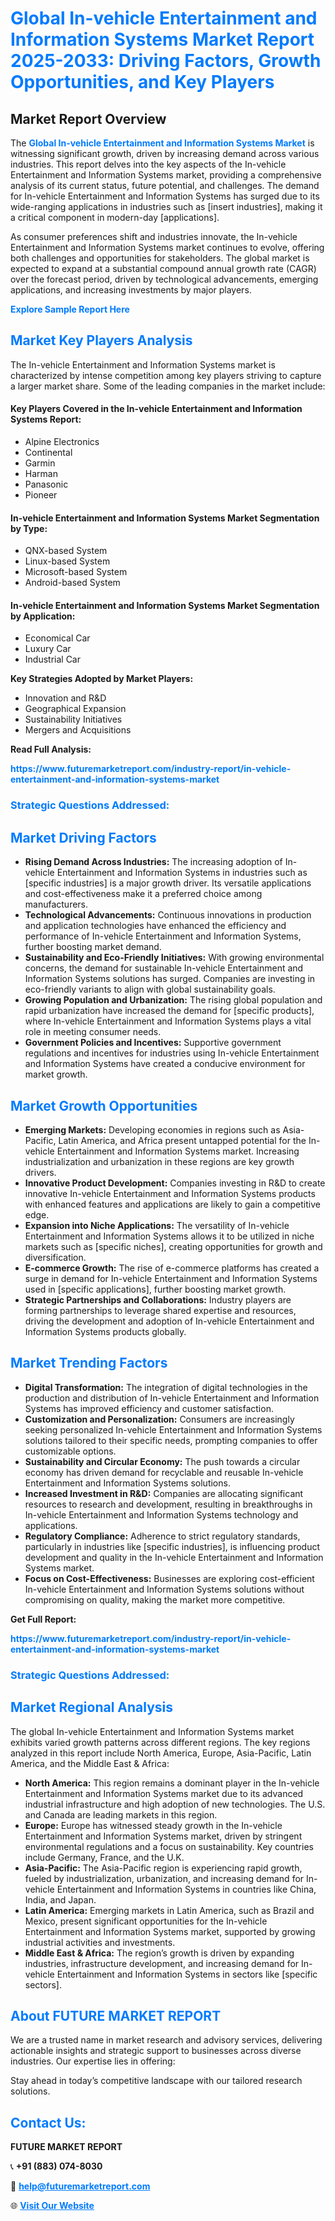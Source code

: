 <h1 style="color: #007BFF;">Global In-vehicle Entertainment and Information Systems Market Report 2025-2033: Driving Factors, Growth Opportunities, and Key Players</h1>

<section id="overview">
<h2>Market Report Overview</h2>
<p>The <a href="https://www.futuremarketreport.com/industry-report/in-vehicle-entertainment-and-information-systems-market" style="color: #007BFF; text-decoration: none;"><strong>Global In-vehicle Entertainment and Information Systems Market</strong></a> is witnessing significant growth, driven by increasing demand across various industries. This report delves into the key aspects of the In-vehicle Entertainment and Information Systems market, providing a comprehensive analysis of its current status, future potential, and challenges. The demand for In-vehicle Entertainment and Information Systems has surged due to its wide-ranging applications in industries such as [insert industries], making it a critical component in modern-day [applications].</p>
<p>As consumer preferences shift and industries innovate, the In-vehicle Entertainment and Information Systems market continues to evolve, offering both challenges and opportunities for stakeholders. The global market is expected to expand at a substantial compound annual growth rate (CAGR) over the forecast period, driven by technological advancements, emerging applications, and increasing investments by major players.</p>
</section>

<section id="overview">
<p><a href="https://www.futuremarketreport.com/request-sample/reportId=63441" style="color: #007BFF; text-decoration: none;"><strong>Explore Sample Report Here</strong></a></p>
</section>

<section id="key-players">
<h2 style="color: #007BFF;">Market Key Players Analysis</h2>
<p>The In-vehicle Entertainment and Information Systems market is characterized by intense competition among key players striving to capture a larger market share. Some of the leading companies in the market include:</p>
<h4>Key Players Covered in the In-vehicle Entertainment and Information Systems Report:</h4>
<ul><li>Alpine Electronics</li><li>Continental</li><li>Garmin</li><li>Harman</li><li>Panasonic</li><li>Pioneer</li></ul>
<h4>In-vehicle Entertainment and Information Systems Market Segmentation by Type:</h4>
<ul><li>QNX-based System</li><li>Linux-based System</li><li>Microsoft-based System</li><li>Android-based System</li></ul>

<h4>In-vehicle Entertainment and Information Systems Market Segmentation by Application:</h4>
<ul><li>Economical Car</li><li>Luxury Car</li><li>Industrial Car</li></ul>
<p><strong>Key Strategies Adopted by Market Players:</strong></p>
<ul>
<li>Innovation and R&D</li>
<li>Geographical Expansion</li>
<li>Sustainability Initiatives</li>
<li>Mergers and Acquisitions</li>
</ul>
</section>

<section>
<p><strong>Read Full Analysis: </strong></p><a href="https://www.futuremarketreport.com/industry-report/in-vehicle-entertainment-and-information-systems-market" style="color: #007BFF; text-decoration: none;"><strong>https://www.futuremarketreport.com/industry-report/in-vehicle-entertainment-and-information-systems-market</strong></a>
<h3 style="color: #007BFF;">Strategic Questions Addressed:</h3>
</section>

<section id="driving-factors">
<h2 style="color: #007BFF;">Market Driving Factors</h2>
<ul>
<li><strong>Rising Demand Across Industries:</strong> The increasing adoption of In-vehicle Entertainment and Information Systems in industries such as [specific industries] is a major growth driver. Its versatile applications and cost-effectiveness make it a preferred choice among manufacturers.</li>
<li><strong>Technological Advancements:</strong> Continuous innovations in production and application technologies have enhanced the efficiency and performance of In-vehicle Entertainment and Information Systems, further boosting market demand.</li>
<li><strong>Sustainability and Eco-Friendly Initiatives:</strong> With growing environmental concerns, the demand for sustainable In-vehicle Entertainment and Information Systems solutions has surged. Companies are investing in eco-friendly variants to align with global sustainability goals.</li>
<li><strong>Growing Population and Urbanization:</strong> The rising global population and rapid urbanization have increased the demand for [specific products], where In-vehicle Entertainment and Information Systems plays a vital role in meeting consumer needs.</li>
<li><strong>Government Policies and Incentives:</strong> Supportive government regulations and incentives for industries using In-vehicle Entertainment and Information Systems have created a conducive environment for market growth.</li>
</ul>
</section>

<section id="growth-opportunities">
<h2 style="color: #007BFF;">Market Growth Opportunities</h2>
<ul>
<li><strong>Emerging Markets:</strong> Developing economies in regions such as Asia-Pacific, Latin America, and Africa present untapped potential for the In-vehicle Entertainment and Information Systems market. Increasing industrialization and urbanization in these regions are key growth drivers.</li>
<li><strong>Innovative Product Development:</strong> Companies investing in R&D to create innovative In-vehicle Entertainment and Information Systems products with enhanced features and applications are likely to gain a competitive edge.</li>
<li><strong>Expansion into Niche Applications:</strong> The versatility of In-vehicle Entertainment and Information Systems allows it to be utilized in niche markets such as [specific niches], creating opportunities for growth and diversification.</li>
<li><strong>E-commerce Growth:</strong> The rise of e-commerce platforms has created a surge in demand for In-vehicle Entertainment and Information Systems used in [specific applications], further boosting market growth.</li>
<li><strong>Strategic Partnerships and Collaborations:</strong> Industry players are forming partnerships to leverage shared expertise and resources, driving the development and adoption of In-vehicle Entertainment and Information Systems products globally.</li>
</ul>
</section>

<section id="trending-factors">
<h2 style="color: #007BFF;">Market Trending Factors</h2>
<ul>
<li><strong>Digital Transformation:</strong> The integration of digital technologies in the production and distribution of In-vehicle Entertainment and Information Systems has improved efficiency and customer satisfaction.</li>
<li><strong>Customization and Personalization:</strong> Consumers are increasingly seeking personalized In-vehicle Entertainment and Information Systems solutions tailored to their specific needs, prompting companies to offer customizable options.</li>
<li><strong>Sustainability and Circular Economy:</strong> The push towards a circular economy has driven demand for recyclable and reusable In-vehicle Entertainment and Information Systems solutions.</li>
<li><strong>Increased Investment in R&D:</strong> Companies are allocating significant resources to research and development, resulting in breakthroughs in In-vehicle Entertainment and Information Systems technology and applications.</li>
<li><strong>Regulatory Compliance:</strong> Adherence to strict regulatory standards, particularly in industries like [specific industries], is influencing product development and quality in the In-vehicle Entertainment and Information Systems market.</li>
<li><strong>Focus on Cost-Effectiveness:</strong> Businesses are exploring cost-efficient In-vehicle Entertainment and Information Systems solutions without compromising on quality, making the market more competitive.</li>
</ul>
</section>

<section>
<p><strong>Get Full Report: </strong></p><a href="https://www.futuremarketreport.com/industry-report/in-vehicle-entertainment-and-information-systems-market" style="color: #007BFF; text-decoration: none;"><strong>https://www.futuremarketreport.com/industry-report/in-vehicle-entertainment-and-information-systems-market</strong></a>
<h3 style="color: #007BFF;">Strategic Questions Addressed:</h3>
</section>


<section id="regional-analysis">
<h2 style="color: #007BFF;">Market Regional Analysis</h2>
<p>The global In-vehicle Entertainment and Information Systems market exhibits varied growth patterns across different regions. The key regions analyzed in this report include North America, Europe, Asia-Pacific, Latin America, and the Middle East & Africa:</p>
<ul>
<li><strong>North America:</strong> This region remains a dominant player in the In-vehicle Entertainment and Information Systems market due to its advanced industrial infrastructure and high adoption of new technologies. The U.S. and Canada are leading markets in this region.</li>
<li><strong>Europe:</strong> Europe has witnessed steady growth in the In-vehicle Entertainment and Information Systems market, driven by stringent environmental regulations and a focus on sustainability. Key countries include Germany, France, and the U.K.</li>
<li><strong>Asia-Pacific:</strong> The Asia-Pacific region is experiencing rapid growth, fueled by industrialization, urbanization, and increasing demand for In-vehicle Entertainment and Information Systems in countries like China, India, and Japan.</li>
<li><strong>Latin America:</strong> Emerging markets in Latin America, such as Brazil and Mexico, present significant opportunities for the In-vehicle Entertainment and Information Systems market, supported by growing industrial activities and investments.</li>
<li><strong>Middle East & Africa:</strong> The region’s growth is driven by expanding industries, infrastructure development, and increasing demand for In-vehicle Entertainment and Information Systems in sectors like [specific sectors].</li>
</ul>
</section>

<footer>
<h2 style="color: #007BFF;">About FUTURE MARKET REPORT</h2>
<p>We are a trusted name in market research and advisory services, delivering actionable insights and strategic support to businesses across diverse industries. Our expertise lies in offering:</p>

<p>Stay ahead in today’s competitive landscape with our tailored research solutions.</p>

<h2 style="color: #007BFF;">Contact Us:</h2>
<p><strong>FUTURE MARKET REPORT</strong></p>
<p>📞 <strong>+91 (883) 074-8030</strong></p>
<p>📧 <strong><a href="mailto:help@futuremarketreport.com" style="color: #007BFF;">help@futuremarketreport.com</a></strong></p>
<p>🌐 <strong><a href="https://www.futuremarketreport.com/" style="color: #007BFF;">Visit Our Website</a></strong></p>
</footer>